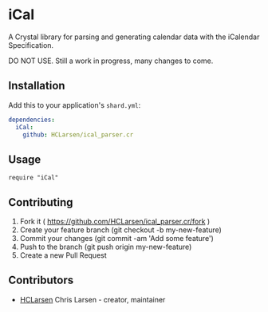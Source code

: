 # iCal

A Crystal library for parsing and generating calendar data with the iCalendar Specification.

DO NOT USE. Still a work in progress, many changes to come.

## Installation

Add this to your application's `shard.yml`:

```yaml
dependencies:
  iCal:
    github: HCLarsen/ical_parser.cr
```

## Usage

```crystal
require "iCal"
```

## Contributing

1. Fork it ( https://github.com/HCLarsen/ical_parser.cr/fork )
2. Create your feature branch (git checkout -b my-new-feature)
3. Commit your changes (git commit -am 'Add some feature')
4. Push to the branch (git push origin my-new-feature)
5. Create a new Pull Request

## Contributors

- [HCLarsen](https://github.com/HCLarsen) Chris Larsen - creator, maintainer
